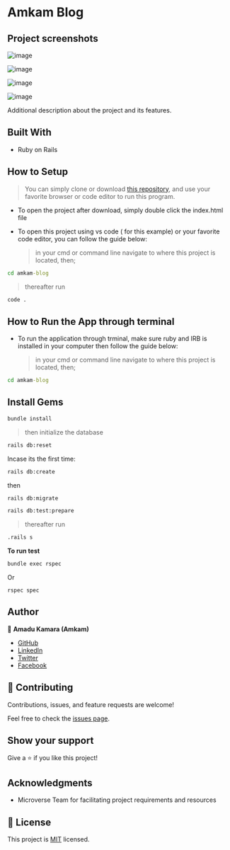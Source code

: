 # Amkam Blog

> 

## Project screenshots

![image](https://user-images.githubusercontent.com/50941074/161973727-d2c4d404-bf03-4513-b312-f6321bed3516.png)

![image](https://user-images.githubusercontent.com/50941074/161249966-dd04aa9c-eeff-4498-b296-e94cdd124560.png)

![image](https://user-images.githubusercontent.com/50941074/161249804-51cd1395-58e2-4887-bc6b-67afe96324b0.png)

![image](https://user-images.githubusercontent.com/50941074/161250215-a66d3499-32a2-4c59-bbd5-dac06e4fe28d.png)

Additional description about the project and its features.

## Built With

- Ruby on Rails


## How to Setup

> You can simply clone or download [this repository](https://github.com/AmaduKamara/amkam-blog), and use your favorite browser or code editor to run this program.

- To open the project after download, simply double click the index.html file

- To open this project using vs code ( for this example) or your favorite code editor, you can follow the guide below:
  > in your cmd or command line navigate to where this project is located, then;

```cmd
cd amkam-blog
```

> thereafter run

```cmd
code .
```

## How to Run the App through terminal

- To run the application through trminal, make sure ruby and IRB is installed in your computer then follow the guide below:
  > in your cmd or command line navigate to where this project is located, then;

```cmd
cd amkam-blog
```

## Install Gems

```cmd
bundle install
```
> then initialize the database

```cmd
rails db:reset
```
Incase its the first time:

```cmd
rails db:create
```
then

```cmd
rails db:migrate
```
```cmd
rails db:test:prepare
```

> thereafter run

```cmd
.rails s
```

**To run test**
```cmd
bundle exec rspec
```
Or
```mdx
rspec spec
```

## Author
👤 **Amadu Kamara (Amkam)**

- [GitHub](https://github.com/AmaduKamara)
- [LinkedIn](https://www.linkedin.com/in/amadu-kamara-3b60a25b)
- [Twitter](https://twitter.com/DevAmkam)
- [Facebook](https://www.facebook.com/amadus.kamara.7)

## 🤝 Contributing

Contributions, issues, and feature requests are welcome!

Feel free to check the [issues page](https://github.com/AmaduKamara/amkam-blog/issues).

## Show your support

Give a ⭐️ if you like this project!

## Acknowledgments

- Microverse Team for facilitating project requirements and resources

## 📝 License

This project is [MIT](./MIT.md) licensed.

